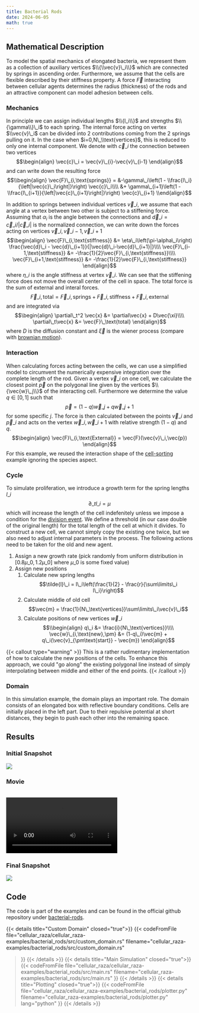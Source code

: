 ```yaml
---
title: Bacterial Rods
date: 2024-06-05
math: true
---
```


## Mathematical Description
To model the spatial mechanics of elongated bacteria, we represent them as a collection of
auxiliary vertices $\\{\\vec{v}\_i\\}$ which are connected by springs in ascending order.
Furthermore, we assume that the cells are flexible described by their stiffness property.
A force $\vec{F}$ interacting between cellular agents determines the radius (thickness) of the
rods and an attractive component can model adhesion between cells.

### Mechanics
In principle we can assign individual lengths $\\{l_i\\}$ and strengths $\\{\gamma\\}\_i$ to each
spring.
The internal force acting on vertex $\\vec{v}\_i$ can be divided into 2 contributions coming from
the 2 springs pulling on it.
In the case when $i=0,N\_\\text{vertices}$, this is reduced to only one internal component.
We denote with $\vec{c}\_{i}$ the connection between two vertices
$$\begin{align}
    \vec{c}\_i = \vec{v}\_{i}-\vec{v}\_{i-1}
\end{align}$$
and can write down the resulting force
$$\\begin{align}
    \vec{F}\_{i,\text{springs}} =
        &-\gamma\_i\left(1 - \\frac{l\_i}{\left|\vec{c}\_i\right|}\right)
        \vec{c}\_i\\\\
        &+ \gamma\_{i+1}\left(1 - \\frac{l\_{i+1}}{\left|\vec{c}\_{i+1}\right|}\right)
        \vec{c}\_{i+1}
\\end{align}$$

In addition to springs between individual vertices $\vec{v}\_i$, we assume that each angle at a
vertex between two other is subject to a stiffening force.
Assuming that $\alpha_i$ is the angle between the connections and
$\vec{d}\_i=\vec{c}\_i/|\vec{c}\_i|$ is the normalized connection,
we can write down the forces acting on vertices $\vec{v}\_i,\vec{v}\_{i-1},\vec{v}\_{i+1}$
$$\begin{align}
    \vec{F}\_{i,\text{stiffness}} &= \eta\_i\left(\pi-\alpha\_i\right)
        \frac{\vec{d}\_i - \vec{d}\_{i+1}}{|\vec{d}\_i-\vec{d}\_{i+1}|}\\\\
    \vec{F}\_{i-1,\text{stiffness}} &= -\frac{1}{2}\vec{F}\_{i,\text{stiffness}}\\\\
    \vec{F}\_{i+1,\text{stiffness}} &= -\frac{1}{2}\vec{F}\_{i,\text{stiffness}}
\end{align}$$
where $\eta\_i$ is the angle stiffness at vertex $\vec{v}\_i$.
We can see that the stiffening force does not move the overall center of the cell in space.
The total force is the sum of external and interal forces.
$$\begin{equation}
    \vec{F}\_{i,\text{total}} = \vec{F}\_{i,\text{springs}}+ \vec{F}\_{i,\text{stiffness}} + \vec{F}\_{i,\text{external}}
\end{equation}$$
and are integrated via
$$\begin{align}
    \partial\_t^2 \vec{x} &= \partial\vec{x} + D\vec{\xi}\\\\
    \partial\_t\vec{x} &= \vec{F}\_\text{total}
\end{align}$$
where $D$ is the diffusion constant and  $\vec{\xi}$ is the wiener process (compare with
[brownian motion](/docs/cellular_raza_building_blocks/struct.Brownian3D.html)).

### Interaction
When calculating forces acting between the cells, we can use a simplified model to circumvent the
numerically expensive integration over the complete length of the rod.
Given a vertex $\vec{v}\_i$ on one cell, we calculate the closest point $\vec{p}$ on the polygonal
line given by the vertices $\\{\vec{w}\_j\\}$ of the interacting cell.
Furthermore we determine the value $q\in[0,1]$ such that
$$\begin{equation}
    \vec{p} = (1-q)\vec{w}\_j + q\vec{w}\_{j+1}
\end{equation}$$
for some specific $j$.
The force is then calculated between the points $\vec{v}\_i$ and $\vec{p}\_i$ and acts on the
vertex $\vec{w}\_i,\vec{w}\_{i+1}$ with relative strength $(1-q)$ and $q$.
$$\begin{align}
    \vec{F}\_{i,\text{External}} = \vec{F}(\vec{v}\_i,\vec{p})
\end{align}$$
For this example, we reused the interaction shape of the [cell-sorting](/showcase/cell-sorting)
example ignoring the species aspect.

### Cycle
To simulate proliferation, we introduce a growth term for the spring lengths $l\_i$
$$\begin{equation}
    \partial\_t l\_i = \mu
\end{equation}$$
which will increase the length of the cell indefenitely unless we impose a condition for the
[division event](/internals/concepts/cell/cycle).
We define a threshold (in our case double of the original length) for the total length of the
cell at which it divides.
To construct a new cell, we cannot simply copy the existing one twice, but we also need to adjust
internal parameters in the process.
The following actions need to be taken for the old and new agent.

1. Assign a new growth rate (pick randomly from uniform distribution in $[0.8\mu\_0,1.2\mu\_0]$
   where $\mu\_0$ is some fixed value)
2. Assign new positions
    1. Calculate new spring lengths
    $$\tilde{l}\_i = l\_i\left(\frac{1}{2} - \frac{r}{\sum\limits\_i l\_i}\right)$$
    2. Calculate middle of old cell
    $$\vec{m} = \frac{1}{N\_\text{vertices}}\sum\limits\_i\vec{v}\_i$$
    3. Calculate positions of new vertices $\vec{w}\_i$
    $$\\begin{align}
        q\_i &= \frac{i}{N\_\text{vertices}}\\\\
        \vec{w}\_{i,\text{new},\pm} &= (1-q\_i)\vec{m} + q\_i(\vec{v}_{\pm\text{start}} - \vec{m})
    \end{align}$$

{{< callout type="warning" >}}
This is a rather rudimentary implementation of how to calculate the new positions of the cells.
To enhance this approach, we could "go along" the existing polygonal line instead of simply
interpolating between middle and either of the end points.
{{< /callout >}}

### Domain
In this simulation example, the domain plays an important role.
The domain consists of an elongated box with reflective boundary conditions.
Cells are initially placed in the left part.
Due to their repulsive potential at short distances, they begin to push each other into the
remaining space.

## Results
### Initial Snapshot
![](/showcase/bacterial-rods/0000000040.png)

### Movie
<br>
<video controls>
    <source src="/showcase/bacterial-rods/movie.mp4" type="video/mp4">
</video>

### Final Snapshot
![](/showcase/bacterial-rods/0000036000.png)

## Code
The code is part of the examples and can be found in the official github repository under
[bacterial-rods](https://github.com/jonaspleyer/cellular_raza/tree/master/cellular_raza-examples/bacterial_rods).

{{< details title="Custom Domain" closed="true">}}
{{< codeFromFile
    file="cellular_raza/cellular_raza-examples/bacterial_rods/src/custom_domain.rs"
    filename="cellular_raza-examples/bacterial_rods/src/custom_domain.rs"
>}}
{{< /details >}}
{{< details title="Main Simulation" closed="true">}}
{{< codeFromFile
    file="cellular_raza/cellular_raza-examples/bacterial_rods/src/main.rs"
    filename="cellular_raza-examples/bacterial_rods/src/main.rs"
>}}
{{< /details >}}
{{< details title="Plotting" closed="true">}}
{{< codeFromFile
    file="cellular_raza/cellular_raza-examples/bacterial_rods/plotter.py"
    filename="cellular_raza-examples/bacterial_rods/plotter.py"
    lang="python"
>}}
{{< /details >}}
